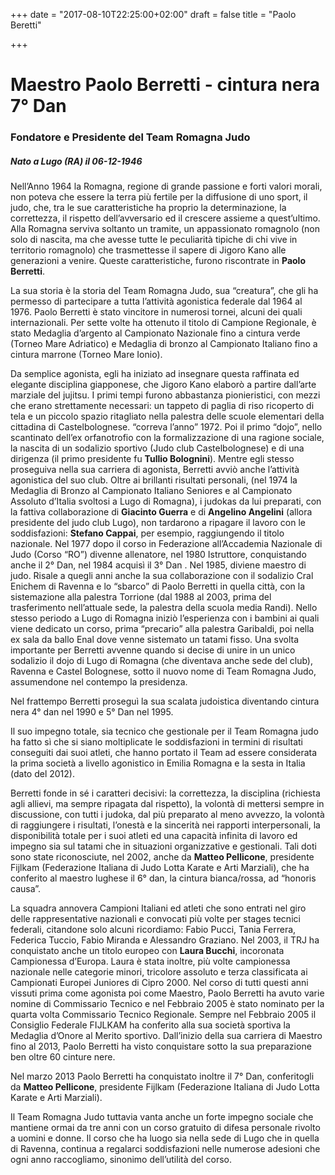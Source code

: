 +++
date = "2017-08-10T22:25:00+02:00"
draft = false
title = "Paolo Beretti"

+++

# Maestro Paolo Berretti - cintura nera 7° Dan

### Fondatore e Presidente del Team Romagna Judo

##### Nato a Lugo (RA) il 06-12-1946 

Nell’Anno 1964 la Romagna, regione di grande passione e forti valori morali, non poteva che essere la terra più fertile per la diffusione di uno sport, il judo, che, tra le sue caratteristiche ha proprio la determinazione, la correttezza, il rispetto dell’avversario ed il crescere assieme a quest’ultimo. Alla Romagna serviva soltanto un tramite, un appassionato romagnolo (non solo di nascita, ma che avesse tutte le peculiarità tipiche di chi vive in territorio romagnolo) che trasmettesse il sapere di Jigoro Kano alle generazioni a venire. Queste caratteristiche, furono riscontrate in **Paolo Berretti**.

La sua storia è la storia del Team Romagna Judo, sua “creatura”, che gli ha permesso di partecipare a tutta l’attività agonistica federale dal 1964 al 1976. Paolo Berretti è stato vincitore in numerosi tornei, alcuni dei quali internazionali. Per sette volte ha ottenuto il titolo di Campione Regionale, è stato Medaglia d’argento al Campionato Nazionale fino a cintura verde (Torneo Mare Adriatico) e Medaglia di bronzo al Campionato Italiano fino a cintura marrone (Torneo Mare Ionio).

Da semplice agonista, egli ha iniziato ad insegnare questa raffinata ed elegante disciplina giapponese, che Jigoro Kano elaborò a partire dall’arte marziale del jujitsu. I primi tempi furono abbastanza pionieristici, con mezzi che erano strettamente necessari: un tappeto di paglia di riso ricoperto di tela e un piccolo spazio ritagliato nella palestra delle scuole elementari della cittadina di Castelbolognese. “correva l’anno” 1972. Poi il primo “dojo”, nello scantinato dell’ex orfanotrofio con la formalizzazione di una ragione sociale, la nascita di un sodalizio sportivo (Judo club Castelbolognese) e di una dirigenza (il primo presidente fu **Tullio Bolognini**). Mentre egli stesso proseguiva nella sua carriera di agonista, Berretti avviò anche l’attività agonistica del suo club. Oltre ai brillanti risultati personali, (nel 1974 la Medaglia di Bronzo al Campionato Italiano Seniores e al Campionato Assoluto d’Italia svoltosi a Lugo di Romagna), i judokas da lui preparati, con la fattiva collaborazione di **Giacinto Guerra** e di **Angelino Angelini** (allora presidente del judo club Lugo), non tardarono a ripagare il lavoro con le soddisfazioni: **Stefano Cappai**, per esempio, raggiungendo il titolo nazionale. Nel 1977 dopo il corso in Federazione all’Accademia Nazionale di Judo (Corso “RO”) divenne allenatore, nel 1980 Istruttore, conquistando anche il 2° Dan, nel 1984 acquisì il 3° Dan . Nel 1985, diviene maestro di judo. Risale a quegli anni anche la sua collaborazione con il sodalizio Cral Enichem di Ravenna e lo “sbarco” di Paolo Berretti in quella città, con la sistemazione alla palestra Torrione (dal 1988 al 2003, prima del trasferimento nell’attuale sede, la palestra della scuola media Randi). Nello stesso periodo a Lugo di Romagna iniziò l’esperienza con i bambini ai quali viene dedicato un corso, prima “precario” alla palestra Garibaldi, poi nella ex sala da ballo Enal dove venne sistemato un tatami fisso. Una svolta importante per Berretti avvenne quando si decise di unire in un unico sodalizio il dojo di Lugo di Romagna (che diventava anche sede del club), Ravenna e Castel Bolognese, sotto il nuovo nome di Team Romagna Judo, assumendone nel contempo la presidenza.

Nel frattempo Berretti proseguì la sua scalata judoistica diventando cintura nera 4° dan nel 1990 e 5° Dan nel 1995.

Il suo impegno totale, sia tecnico che gestionale per il Team Romagna judo ha fatto sì che si siano moltiplicate le soddisfazioni in termini di risultati conseguiti dai suoi atleti, che hanno portato il Team ad essere considerata la prima società a livello agonistico in Emilia Romagna e la sesta in Italia (dato del 2012).

Berretti fonde in sé i caratteri decisivi: la correttezza, la disciplina (richiesta agli allievi, ma sempre ripagata dal rispetto), la volontà di mettersi sempre in discussione, con tutti i judoka, dal più preparato al meno avvezzo, la volontà di raggiungere i risultati, l’onestà e la sincerità nei rapporti interpersonali, la disponibilità totale per i suoi atleti ed una capacità infinita di lavoro ed impegno sia sul tatami che in situazioni organizzative e gestionali. Tali doti sono state riconosciute, nel 2002, anche da **Matteo Pellicone**, presidente Fijlkam (Federazione Italiana di Judo Lotta Karate e Arti Marziali), che ha conferito al maestro lughese il 6° dan, la cintura bianca/rossa, ad “honoris causa”.

La squadra annovera Campioni Italiani ed atleti che sono entrati nel giro delle rappresentative nazionali e convocati più volte per stages tecnici federali, citandone solo alcuni ricordiamo: Fabio Pucci, Tania Ferrera, Federica Tuccio, Fabio Miranda e Alessandro Graziano. Nel 2003, il TRJ ha conquistato anche un titolo europeo con **Laura Bucchi**, incoronata Campionessa d’Europa. Laura è stata inoltre, più volte campionessa nazionale nelle categorie minori, tricolore assoluto e terza classificata ai Campionati Europei Juniores di Cipro 2000. Nel corso di tutti questi anni vissuti prima come agonista poi come Maestro, Paolo Berretti ha avuto varie nomine di Commissario Tecnico e nel Febbraio 2005 è stato nominato per la quarta volta Commissario Tecnico Regionale. Sempre nel Febbraio 2005 il Consiglio Federale FIJLKAM ha conferito alla sua società sportiva la Medaglia d’Onore al Merito sportivo. Dall’inizio della sua carriera di Maestro fino al 2013, Paolo Berretti ha visto conquistare sotto la sua preparazione ben oltre 60 cinture nere.

Nel marzo 2013 Paolo Berretti ha conquistato inoltre il 7° Dan, conferitogli da **Matteo Pellicone**, presidente Fijlkam (Federazione Italiana di Judo Lotta Karate e Arti Marziali).

Il Team Romagna Judo tuttavia vanta anche un forte impegno sociale che mantiene ormai da tre anni con un corso gratuito di difesa personale rivolto a uomini e donne. Il corso che ha luogo sia nella sede di Lugo che in quella di Ravenna, continua a regalarci soddisfazioni nelle numerose adesioni che ogni anno raccogliamo, sinonimo dell’utilità del corso.
